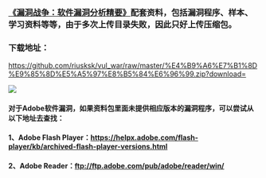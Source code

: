 ### [《漏洞战争：软件漏洞分析精要》](http://product.china-pub.com/4971073#qy)配套资料，包括漏洞程序、样本、学习资料等等，由于多次上传目录失败，因此只好上传压缩包。
### 下载地址：
https://github.com/riusksk/vul_war/raw/master/%E4%B9%A6%E7%B1%8D%E9%85%8D%E5%A5%97%E8%B5%84%E6%96%99.zip?download=


![](http://ww2.sinaimg.cn/large/7503f661gw1f5r5youazhj20tl0igtei.jpg)

#### 对于Adobe软件漏洞，如果资料包里面未提供相应版本的漏洞程序，可以尝试从以下地址去查找：
#### 1、Adobe Flash Player：https://helpx.adobe.com/flash-player/kb/archived-flash-player-versions.html
#### 2、Adobe Reader：ftp://ftp.adobe.com/pub/adobe/reader/win/
